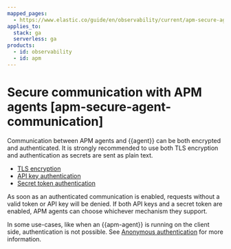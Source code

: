 ```yaml
---
mapped_pages:
  - https://www.elastic.co/guide/en/observability/current/apm-secure-agent-communication.html
applies_to:
  stack: ga
  serverless: ga
products:
  - id: observability
  - id: apm
---
```


# Secure communication with APM agents [apm-secure-agent-communication]

Communication between APM agents and {{agent}} can be both encrypted and authenticated. It is strongly recommended to use both TLS encryption and authentication as secrets are sent as plain text.

* [TLS encryption](/solutions/observability/apm/apm-agent-tls-communication.md)
* [API key authentication](/solutions/observability/apm/api-keys.md)
* [Secret token authentication](/solutions/observability/apm/secret-token.md)

As soon as an authenticated communication is enabled, requests without a valid token or API key will be denied. If both API keys and a secret token are enabled, APM agents can choose whichever mechanism they support.

In some use-cases, like when an {{apm-agent}} is running on the client side, authentication is not possible. See [Anonymous authentication](/solutions/observability/apm/anonymous-authentication.md) for more information.

